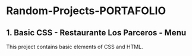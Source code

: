 # Random-Projects-PORTAFOLIO

## 1. Basic CSS - Restaurante Los Parceros - Menu
This project contains basic elements of CSS and HTML. 
